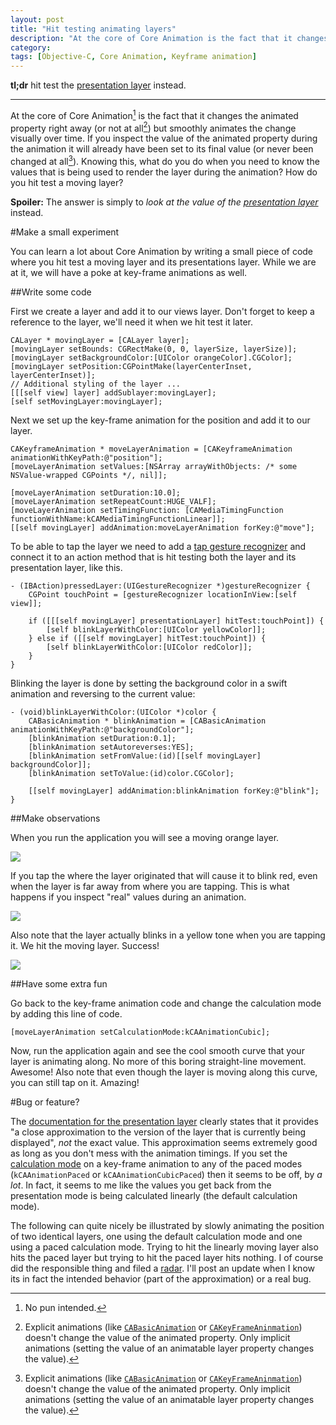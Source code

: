 ```yaml
---
layout: post
title: "Hit testing animating layers"
description: "At the core of Core Animation is the fact that it changes the animated property right away (or not at all) but smoothly animates the change visually over time. If you inspect the value of the animated property during the animation it will already have been set to its final value (or never been changed at all). Knowing this, what do you do when you need to know the values that is being used to render the layer during the animation? How do you hit test a moving layer?"
category: 
tags: [Objective-C, Core Animation, Keyframe animation]
---
```


**tl;dr** hit test the [presentation layer][] instead. 

---------------------------------------

At the core of Core Animation[^1] is the fact that it changes the animated property right away (or not at all[^2]) but smoothly animates the change visually over time. If you inspect the value of the animated property during the animation it will already have been set to its final value (or never been changed at all[^2]). Knowing this, what do you do when you need to know the values that is being used to render the layer during the animation? How do you hit test a moving layer?

**Spoiler:** The answer is simply to *look at the value of the [presentation layer][]* instead. 

#Make a small experiment

You can learn a lot about Core Animation by writing a small piece of code where you hit test a moving layer and its presentations layer. While we are at it, we will have a poke at key-frame animations as well.

##Write some code

First we create a layer and add it to our views layer. Don't forget to keep a reference to the layer, we'll need it when we hit test it later.

    CALayer * movingLayer = [CALayer layer];
    [movingLayer setBounds: CGRectMake(0, 0, layerSize, layerSize)];
    [movingLayer setBackgroundColor:[UIColor orangeColor].CGColor];
    [movingLayer setPosition:CGPointMake(layerCenterInset, layerCenterInset)];
    // Additional styling of the layer ...
    [[[self view] layer] addSublayer:movingLayer];
    [self setMovingLayer:movingLayer];

Next we set up the key-frame animation for the position and add it to our layer.

    CAKeyframeAnimation * moveLayerAnimation = [CAKeyframeAnimation animationWithKeyPath:@"position"];
    [moveLayerAnimation setValues:[NSArray arrayWithObjects: /* some NSValue-wrapped CGPoints */, nil]];
	
	[moveLayerAnimation setDuration:10.0];
    [moveLayerAnimation setRepeatCount:HUGE_VALF];
    [moveLayerAnimation setTimingFunction: [CAMediaTimingFunction functionWithName:kCAMediaTimingFunctionLinear]];
    [[self movingLayer] addAnimation:moveLayerAnimation forKey:@"move"];

To be able to tap the layer we need to add a [tap gesture recognizer][tap] and connect it to an action method that is hit testing both the layer and its presentation layer, like this.

	- (IBAction)pressedLayer:(UIGestureRecognizer *)gestureRecognizer {
    	CGPoint touchPoint = [gestureRecognizer locationInView:[self view]];
	
	    if ([[[self movingLayer] presentationLayer] hitTest:touchPoint]) {
	        [self blinkLayerWithColor:[UIColor yellowColor]];
	    } else if ([[self movingLayer] hitTest:touchPoint]) {
	        [self blinkLayerWithColor:[UIColor redColor]];
	    }
	}

Blinking the layer is done by setting the background color in a swift animation and reversing to the current value:

	- (void)blinkLayerWithColor:(UIColor *)color {
	    CABasicAnimation * blinkAnimation = [CABasicAnimation animationWithKeyPath:@"backgroundColor"];
	    [blinkAnimation setDuration:0.1];
	    [blinkAnimation setAutoreverses:YES];
	    [blinkAnimation setFromValue:(id)[[self movingLayer] backgroundColor]];
	    [blinkAnimation setToValue:(id)color.CGColor];
		
	    [[self movingLayer] addAnimation:blinkAnimation forKey:@"blink"];
	}

##Make observations

When you run the application you will see a moving orange layer.

![](http://media.tumblr.com/tumblr_m2lcca1pBb1r8dzrp.png)

If you tap the where the layer originated that will cause it to blink red, even when the layer is far away from where you are tapping. This is what happens if you inspect "real" values during an animation. 

![](http://media.tumblr.com/tumblr_m2lccjWn3Z1r8dzrp.png)

Also note that the layer actually blinks in a yellow tone when you are tapping it. We hit the moving layer. Success!

![](http://media.tumblr.com/tumblr_m2lccryqBg1r8dzrp.png)

##Have some extra fun

Go back to the key-frame animation code and change the calculation mode by adding this line of code.

	[moveLayerAnimation setCalculationMode:kCAAnimationCubic];

Now, run the application again and see the cool smooth curve that your layer is animating along. No more of this boring straight-line movement. Awesome! Also note that even though the layer is moving along this curve, you can still tap on it. Amazing!

#Bug or feature?

The [documentation for the presentation layer][presentation layer] clearly states that it provides "a close approximation to the version of the layer that is currently being displayed", _not_ the exact value. This approximation seems extremely good as long as you don't mess with the animation timings. If you set the [calculation mode][] on a key-frame animation to any of the paced modes (`kCAAnimationPaced` or `kCAAnimationCubicPaced`) then it seems to be off, by _a lot_. In fact, it seems to me like the values you get back from the presentation mode is being calculated linearly (the default calculation mode). 

The following can quite nicely be illustrated by slowly animating the position of two identical layers, one using the default calculation mode and one using a paced calculation mode. Trying to hit the linearly moving layer also hits the paced layer but trying to hit the paced layer hits nothing. I of course did the responsible thing and filed a [radar][]. I'll post an update when I know its in fact the intended behavior (part of the approximation) or a real bug.  



[^1]: No pun intended. 

[^2]: Explicit animations (like [`CABasicAnimation`][basic] or [`CAKeyFrameAninmation`][keyframe]) doesn't change the value of the animated property. Only implicit animations (setting the value of an animatable layer property changes the value).

[presentation layer]: http://developer.apple.com/library/ios/#DOCUMENTATION/GraphicsImaging/Reference/CALayer_class/Introduction/Introduction.html#//apple_ref/occ/instm/CALayer/presentationLayer "presentationLayer documentation"

[basic]: https://developer.apple.com/library/mac/#documentation/GraphicsImaging/Reference/CABasicAnimation_class/Introduction/Introduction.html "CABasicAninmation"

[calculation mode]: https://developer.apple.com/library/mac/#documentation/GraphicsImaging/Reference/CAKeyframeAnimation_class/Introduction/Introduction.html#//apple_ref/occ/instp/CAKeyframeAnimation/calculationMode "calculationMode documentation"

[keyframe]: https://developer.apple.com/library/mac/#documentation/GraphicsImaging/Reference/CAKeyframeAnimation_class/Introduction/Introduction.html "CAKeyFrameAninmation documentation"

[tap]:http://developer.apple.com/library/ios/#documentation/uikit/reference/UITapGestureRecognizer_Class/Reference/Reference.html "UITapGestureRecognizer documentation"

[radar]: rdar://11251219

